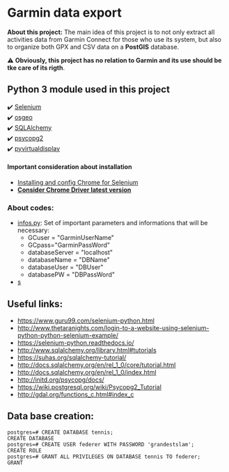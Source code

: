 # Garmin data export
**About this project:** The main idea of this project is to not only extract all activities data from Garmin Connect for those who use its system, but also to organize both GPX and CSV data on a **PostGIS** database. 

:warning: **Obviously, this project has no relation to Garmin and its use should be tke care of its rigth**.

## Python 3 module used in this project
:heavy_check_mark: [Selenium](https://selenium-python.readthedocs.io/)  
:heavy_check_mark: [osgeo](http://gdal.org/python/)  
:heavy_check_mark: [SQLAlchemy](http://www.sqlalchemy.org/)  
:heavy_check_mark: [psycopg2](http://initd.org/psycopg/docs/)  
:heavy_check_mark: [pyvirtualdisplay](http://pyvirtualdisplay.readthedocs.io/en/latest/)  
  
#### Important consideration about installation  
* [Installing and config Chrome for Selenium](https://christopher.su/2015/selenium-chromedriver-ubuntu/)  
* [**Consider Chrome Driver latest version**](https://chromedriver.storage.googleapis.com/2.40/chromedriver_linux64.zip)

### About codes:
* [infos.py](): Set of important parameters and informations that will be necessary:
    * GCuser = "GarminUserName"
    * GCpass="GarminPassWord"
    * databaseServer = "localhost"
    * databaseName = "DBName"
    * databaseUser = "DBUser"
    * databasePW = "DBPassWord"
* [s]()

## Useful links:
* https://www.guru99.com/selenium-python.html  
* http://www.thetaranights.com/login-to-a-website-using-selenium-python-python-selenium-example/  
* https://selenium-python.readthedocs.io/  
* http://www.sqlalchemy.org/library.html#tutorials
* https://suhas.org/sqlalchemy-tutorial/
* http://docs.sqlalchemy.org/en/rel_1_0/core/tutorial.html  
* http://docs.sqlalchemy.org/en/rel_1_0/index.html  
* http://initd.org/psycopg/docs/
* https://wiki.postgresql.org/wiki/Psycopg2_Tutorial  
* http://gdal.org/functions_c.html#index_c

## Data base creation:
```
postgres=# CREATE DATABASE tennis;
CREATE DATABASE
postgres=# CREATE USER federer WITH PASSWORD 'grandestslam';
CREATE ROLE
postgres=# GRANT ALL PRIVILEGES ON DATABASE tennis TO federer;
GRANT
```